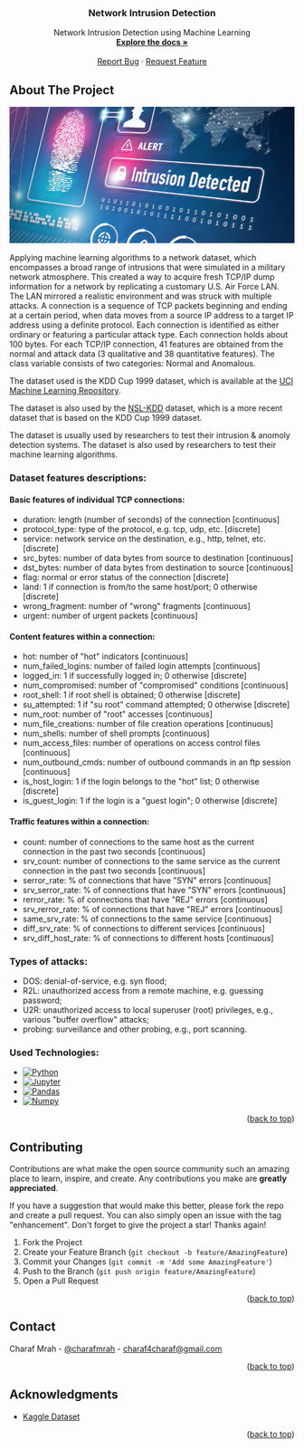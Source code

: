 <a name="readme-top"></a>

<!-- PROJECT LOGO -->
<br />
<div align="center">

 <h3 align="center">Network Intrusion Detection</h3>
<p align="center">
  Network Intrusion Detection using Machine Learning
    <br />
    <a href="https://github.com/charafmrah/network-intrustion-detection"><strong>Explore the docs »</strong></a>
    <br />
    <br />
    <a href="https://github.com/charafmrah/network-intrustion-detection/issues">Report Bug</a>
    ·
    <a href="https://github.com/charafmrah/network-intrustion-detection/issues">Request Feature</a>
  </p>
</div>

<!-- ABOUT THE PROJECT -->

## About The Project

![Product Name Screen Shot][product-screenshot]

Applying machine learning algorithms to a network dataset, which encompasses a broad range of intrusions that were simulated in a military network atmosphere. This created a way to acquire fresh TCP/IP dump information for a network by replicating a customary U.S. Air Force LAN. The LAN mirrored a realistic environment and was struck with multiple attacks. A connection is a sequence of TCP packets beginning and ending at a certain period, when data moves from a source IP address to a target IP address using a definite protocol. Each connection is identified as either ordinary or featuring a particular attack type. Each connection holds about 100 bytes.
For each TCP/IP connection, 41 features are obtained from the normal and attack data (3 qualitative and 38 quantitative features). The class variable consists of two categories: Normal and Anomalous.

The dataset used is the KDD Cup 1999 dataset, which is available at the [UCI Machine Learning Repository](https://archive.ics.uci.edu/ml/datasets/KDD+Cup+1999+Data).

The dataset is also used by the [NSL-KDD](https://www.unb.ca/cic/datasets/nsl.html) dataset, which is a more recent dataset that is based on the KDD Cup 1999 dataset.

The dataset is usually used by researchers to test their intrusion & anomoly detection systems. The dataset is also used by researchers to test their machine learning algorithms. 

### Dataset features descriptions:
#### Basic features of individual TCP connections:
* duration:	length (number of seconds) of the connection [continuous]
* protocol_type: type of the protocol, e.g. tcp, udp, etc. [discrete]
* service: network service on the destination, e.g., http, telnet, etc. [discrete]
* src_bytes: number of data bytes from source to destination [continuous]
* dst_bytes: number of data bytes from destination to source [continuous]
* flag: normal or error status of the connection [discrete] 
* land: 1 if connection is from/to the same host/port; 0 otherwise [discrete]
* wrong_fragment: number of "wrong" fragments [continuous]
* urgent: number of urgent packets [continuous]

#### Content features within a connection:
* hot: number of "hot" indicators [continuous]
* num_failed_logins: number of failed login attempts [continuous]
* logged_in: 1 if successfully logged in; 0 otherwise [discrete]
* num_compromised: number of "compromised" conditions [continuous]
* root_shell: 1 if root shell is obtained; 0 otherwise [discrete]
* su_attempted: 1 if "su root" command attempted; 0 otherwise [discrete]
* num_root: number of "root" accesses [continuous]
* num_file_creations: number of file creation operations [continuous]
* num_shells: number of shell prompts [continuous]
* num_access_files: number of operations on access control files [continuous]
* num_outbound_cmds: number of outbound commands in an ftp session [continuous]
* is_host_login: 1 if the login belongs to the "hot" list; 0 otherwise [discrete]
* is_guest_login: 1 if the login is a "guest login"; 0 otherwise [discrete]

#### Traffic features within a connection:
* count: number of connections to the same host as the current connection in the past two seconds [continuous]
* srv_count: number of connections to the same service as the current connection in the past two seconds [continuous]
* serror_rate: % of connections that have "SYN" errors [continuous]
* srv_serror_rate: % of connections that have "SYN" errors [continuous]
* rerror_rate: % of connections that have "REJ" errors [continuous]
* srv_rerror_rate: % of connections that have "REJ" errors [continuous]
* same_srv_rate: % of connections to the same service [continuous]
* diff_srv_rate: % of connections to different services [continuous]
* srv_diff_host_rate: % of connections to different hosts [continuous]



### Types of attacks: 
* DOS: denial-of-service, e.g. syn flood;
* R2L: unauthorized access from a remote machine, e.g. guessing password;
* U2R:  unauthorized access to local superuser (root) privileges, e.g., various "buffer overflow" attacks;
* probing: surveillance and other probing, e.g., port scanning.


### Used Technologies:

- [![Python][python]][python-url]
- [![Jupyter][jupyter]][jupyter-url]
- [![Pandas][pandas]][pandas-url]
- [![Numpy][numpy]][numpy-url]

<p align="right">(<a href="#readme-top">back to top</a>)</p>

<!-- CONTRIBUTING -->

## Contributing

Contributions are what make the open source community such an amazing place to learn, inspire, and create. Any contributions you make are **greatly appreciated**.

If you have a suggestion that would make this better, please fork the repo and create a pull request. You can also simply open an issue with the tag "enhancement".
Don't forget to give the project a star! Thanks again!

1. Fork the Project
2. Create your Feature Branch (`git checkout -b feature/AmazingFeature`)
3. Commit your Changes (`git commit -m 'Add some AmazingFeature'`)
4. Push to the Branch (`git push origin feature/AmazingFeature`)
5. Open a Pull Request

<p align="right">(<a href="#readme-top">back to top</a>)</p>

<!-- CONTACT -->

## Contact

Charaf Mrah - [@charafmrah](https://twitter.com/charafmrah) - charaf4charaf@gmail.com

<p align="right">(<a href="#readme-top">back to top</a>)</p>

<!-- ACKNOWLEDGMENTS -->

## Acknowledgments

- [Kaggle Dataset](https://www.kaggle.com/datasets/sampadab17/network-intrusion-detection?resource=download)

<p align="right">(<a href="#readme-top">back to top</a>)</p>

<!-- MARKDOWN LINKS & IMAGES -->
<!-- https://www.markdownguide.org/basic-syntax/#reference-style-links -->

[license-shield]: https://img.shields.io/github/license/charafmrah/network-intrusion-detection.svg?style=for-the-badge
[license-url]: https://github.com/charafmrah/network-intrusion-detection/LICENSE.txt
[linkedin-shield]: https://img.shields.io/badge/-LinkedIn-black.svg?style=for-the-badge&logo=linkedin&colorB=555
[linkedin-url]: https://linkedin.com/in/charafmrah
[product-screenshot]: assets/network-intrusion.jpg
[python]: https://img.shields.io/badge/-Python-3776AB?style=flat-square&logo=python&logoColor=white
[python-url]: https://www.python.org/
[jupyter]: https://img.shields.io/badge/-Jupyter-F37626?style=flat-square&logo=Jupyter&logoColor=white
[jupyter-url]: https://jupyter.org/
[pandas]: https://img.shields.io/badge/-Pandas-150458?style=flat-square&logo=pandas&logoColor=white
[pandas-url]: https://pandas.pydata.org/
[numpy]: https://img.shields.io/badge/-Numpy-013243?style=flat-square&logo=numpy&logoColor=white
[numpy-url]: https://numpy.org/